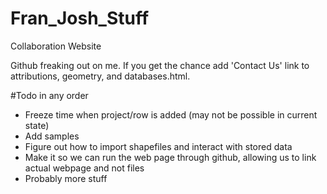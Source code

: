 # Fran_Josh_Stuff
Collaboration Website

Github freaking out on me. If you get the chance add 'Contact Us' link to attributions, geometry, and databases.html.

#Todo in any order
  - Freeze time when project/row is added (may not be possible in current state)
  - Add samples
  - Figure out how to import shapefiles and interact with stored data
  - Make it so we can run the web page through github, allowing us to link actual webpage and not files
  - Probably more stuff
